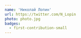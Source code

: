```yaml
---
name: 'Николай Лопин'
url: https://twitter.com/N_Lopin
photo: photo.jpg
badges:
  - first-contribution-small
---
```

